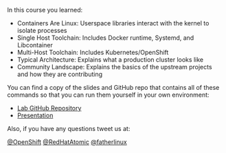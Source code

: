 In this course you learned:

- Containers Are Linux: Userspace libraries interact with the kernel to isolate processes
- Single Host Toolchain: Includes Docker runtime, Systemd, and Libcontainer
- Multi-Host Toolchain: Includes Kubernetes/OpenShift
- Typical Architecture: Explains what a production cluster looks like
- Community Landscape: Explains the basics of the upstream projects and how they are contributing

You can find a copy of the slides and GitHub repo that contains all of these commands so that you can run them yourself in your own environment:

- [Lab GitHub Repository](https://github.com/openshift-labs/learn-katacoda)
- [Presentation](https://docs.google.com/presentation/d/1fC9cKR2-kFW5l-VEk0Z5_1vriYpROXOXM_5rhyVnBi4/edit#slide=id.g2065a112e4_1_36)

Also, if you have any questions tweet us at:

[@OpenShift](https://twitter.com/openshift) [@RedHatAtomic](https://twitter.com/RedHatAtomic) [@fatherlinux](https://twitter.com/fatherlinux)
